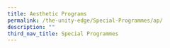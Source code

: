 ```yaml
---
title: Aesthetic Programs
permalink: /the-unity-edge/Special-Programmes/ap/
description: ""
third_nav_title: Special Programmes
---
```

